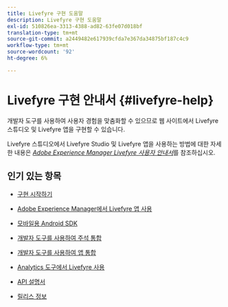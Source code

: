 ```yaml
---
title: Livefyre 구현 도움말
description: Livefyre 구현 도움말
exl-id: 510826ea-3313-4388-ad82-63fe07d018bf
translation-type: tm+mt
source-git-commit: a2449482e617939cfda7e367da34875bf187c4c9
workflow-type: tm+mt
source-wordcount: '92'
ht-degree: 6%

---
```


# Livefyre 구현 안내서 {#livefyre-help}

개발자 도구를 사용하여 사용자 경험을 맞춤화할 수 있으므로 웹 사이트에서 Livefyre 스튜디오 및 Livefyre 앱을 구현할 수 있습니다.

Livefyre 스튜디오에서 Livefyre Studio 및 Livefyre 앱을 사용하는 방법에 대한 자세한 내용은 [*Adobe Experience Manager Livefyre 사용자 안내서*](/help/using/home.md)&#x200B;를 참조하십시오.

## 인기 있는 항목

* [구현 시작하기](c-getting-started/c-getting-started.md)

* [Adobe Experience Manager에서 Livefyre 앱 사용](https://helpx.adobe.com/experience-manager/6-4/sites/administering/using/livefyre.html)

* [모바일용 Android SDK](c-mobile-sdks/c-android-sdk.md)

* [개발자 도구를 사용하여 주석 통합](/help/implementation/c-app-integrations/c-comments-integration/c-comments-integration.md)

* [개발자 도구를 사용하여 앱 통합](/help/implementation/c-getting-started/c-implementation-process/c-implementation-process.md)

* [Analytics 도구에서 Livefyre 사용](/help/implementation/livefyre-analytics/livefyre-analytics.md)

* [API 설명서](https://api.livefyre.com)

* [릴리스 정보](/help/using/c-rn/c-rn.md)
